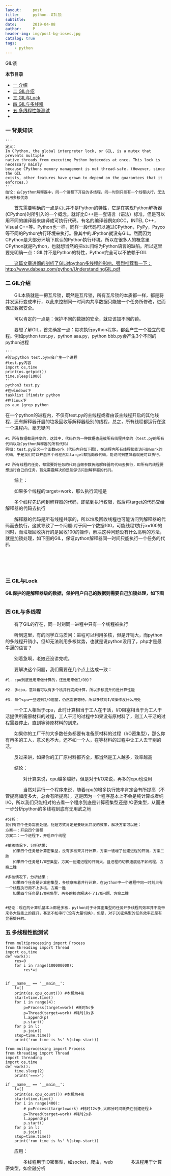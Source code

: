 ```yaml
---
layout:     post
title:      python--GIL锁
subtitle:   
date:       2019-04-08
author:     P
header-img: img/post-bg-ioses.jpg
catalog: true
tags:
    - python
---
```

GIL锁

**本节目录**

- [一 介绍](#part_1)
- [二 GIL介绍](#part_2)
- [三 GIL与Lock](#part_3)
- [四 GIL与多线程](#part_4)
- [五 多线程性能测试](#part_5)
- 



### 一 背景知识

```
'''
定义：
In CPython, the global interpreter lock, or GIL, is a mutex that prevents multiple 
native threads from executing Python bytecodes at once. This lock is necessary mainly 
because CPythons memory management is not thread-safe. (However, since the GIL 
exists, other features have grown to depend on the guarantees that it enforces.)
'''
结论：在Cpython解释器中，同一个进程下开启的多线程，同一时刻只能有一个线程执行，无法利用多核优势
```

　　首先需要明确的一点是`GIL`并不是Python的特性，它是在实现Python解析器(CPython)时所引入的一个概念。就好比C++是一套语言（语法）标准，但是可以用不同的编译器来编译成可执行代码。有名的编译器例如GCC，INTEL C++，Visual C++等。Python也一样，同样一段代码可以通过CPython，PyPy，Psyco等不同的Python执行环境来执行。像其中的JPython就没有GIL。然而因为CPython是大部分环境下默认的Python执行环境。所以在很多人的概念里CPython就是Python，也就想当然的把`GIL`归结为Python语言的缺陷。所以这里要先明确一点：GIL并不是Python的特性，Python完全可以不依赖于GIL

[　　这篇文章透彻的剖析了GIL对python多线程的影响，强烈推荐看一下：http://www.dabeaz.com/python/UnderstandingGIL.pdf ](http://www.dabeaz.com/python/UnderstandingGIL.pdf)

### 二 GIL介绍

　　GIL本质就是一把互斥锁，既然是互斥锁，所有互斥锁的本质都一样，都是将并发运行变成串行，以此来控制同一时间内共享数据只能被一个任务所修改，进而保证数据安全。

　　可以肯定的一点是：保护不同的数据的安全，就应该加不同的锁。

　　要想了解GIL，首先确定一点：每次执行python程序，都会产生一个独立的进程。例如python test.py，python aaa.py，python bbb.py会产生3个不同的python进程

```
'''
#验证python test.py只会产生一个进程
#test.py内容
import os,time
print(os.getpid())
time.sleep(1000)
'''
python3 test.py 
#在windows下
tasklist |findstr python
#在linux下
ps aux |grep python
```

在一个python的进程内，不仅有test.py的主线程或者由该主线程开启的其他线程，还有解释器开启的垃圾回收等解释器级别的线程，总之，所有线程都运行在这一个进程内，毫无疑问

```
#1 所有数据都是共享的，这其中，代码作为一种数据也是被所有线程共享的（test.py的所有代码以及Cpython解释器的所有代码）
例如：test.py定义一个函数work（代码内容如下图），在进程内所有线程都能访问到work的代码，于是我们可以开启三个线程然后target都指向该代码，能访问到意味着就是可以执行。

#2 所有线程的任务，都需要将任务的代码当做参数传给解释器的代码去执行，即所有的线程要想运行自己的任务，首先需要解决的是能够访问到解释器的代码。
```

　　综上：

　　如果多个线程的target=work，那么执行流程是

　　多个线程先访问到解释器的代码，即拿到执行权限，然后将target的代码交给解释器的代码去执行

　　解释器的代码是所有线程共享的，所以垃圾回收线程也可能访问到解释器的代码而去执行，这就导致了一个问题:对于同一个数据100，可能线程1执行x=100的同时，而垃圾回收执行的是回收100的操作，解决这种问题没有什么高明的方法，就是加锁处理，如下图的GIL，保证python解释器同一时间只能执行一个任务的代码

　　<img src="https://img2018.cnblogs.com/blog/988061/201809/988061-20180926100512742-1573465285.png" alt="" />

　　

### 三 GIL与Lock

**GIL保护的是解释器级的数据，保护用户自己的数据则需要自己加锁处理，如下图**

<img src="https://img2018.cnblogs.com/blog/988061/201809/988061-20180926100556096-1593917726.png" alt="" />

 

 

### 四 GIL与多线程

　　有了GIL的存在，同一时刻同一进程中只有一个线程被执行

　　听到这里，有的同学立马质问：进程可以利用多核，但是开销大，而python的多线程开销小，但却无法利用多核优势，也就是说python没用了，php才是最牛逼的语言？

　　别着急啊，老娘还没讲完呢。

　　要解决这个问题，我们需要在几个点上达成一致：

```
#1. cpu到底是用来做计算的，还是用来做I/O的？

#2. 多cpu，意味着可以有多个核并行完成计算，所以多核提升的是计算性能

#3. 每个cpu一旦遇到I/O阻塞，仍然需要等待，所以多核对I/O操作没什么用处 
```

　　一个工人相当于cpu，此时计算相当于工人在干活，I/O阻塞相当于为工人干活提供所需原材料的过程，工人干活的过程中如果没有原材料了，则工人干活的过程需要停止，直到等待原材料的到来。

　　如果你的工厂干的大多数任务都要有准备原材料的过程（I/O密集型），那么你有再多的工人，意义也不大，还不如一个人，在等材料的过程中让工人去干别的活，

　　反过来讲，如果你的工厂原材料都齐全，那当然是工人越多，效率越高

　　结论：

　　　　对计算来说，cpu越多越好，但是对于I/O来说，再多的cpu也没用

　　　　当然对运行一个程序来说，随着cpu的增多执行效率肯定会有所提高（不管提高幅度多大，总会有所提高），这是因为一个程序基本上不会是纯计算或者纯I/O，所以我们只能相对的去看一个程序到底是计算密集型还是I/O密集型，从而进一步分析python的多线程到底有无用武之地

```
#分析：
我们有四个任务需要处理，处理方式肯定是要玩出并发的效果，解决方案可以是：
方案一：开启四个进程
方案二：一个进程下，开启四个线程

#单核情况下，分析结果: 
　　如果四个任务是计算密集型，没有多核来并行计算，方案一徒增了创建进程的开销，方案二胜
　　如果四个任务是I/O密集型，方案一创建进程的开销大，且进程的切换速度远不如线程，方案二胜

#多核情况下，分析结果：
　　如果四个任务是计算密集型，多核意味着并行计算，在python中一个进程中同一时刻只有一个线程执行用不上多核，方案一胜
　　如果四个任务是I/O密集型，再多的核也解决不了I/O问题，方案二胜

 
#结论：现在的计算机基本上都是多核，python对于计算密集型的任务开多线程的效率并不能带来多大性能上的提升，甚至不如串行(没有大量切换)，但是，对于IO密集型的任务效率还是有显著提升的。
```

 

### 五 多线程性能测试

 

```
from multiprocessing import Process
from threading import Thread
import os,time
def work():
    res=0
    for i in range(100000000):
        res*=i


if __name__ == '__main__':
    l=[]
    print(os.cpu_count()) #本机为4核
    start=time.time()
    for i in range(4):
        p=Process(target=work) #耗时5s多
        p=Thread(target=work) #耗时18s多
        l.append(p)
        p.start()
    for p in l:
        p.join()
    stop=time.time()
    print('run time is %s' %(stop-start))
```

```
from multiprocessing import Process
from threading import Thread
import threading
import os,time
def work():
    time.sleep(2)
    print('===>')

if __name__ == '__main__':
    l=[]
    print(os.cpu_count()) #本机为4核
    start=time.time()
    for i in range(400):
        # p=Process(target=work) #耗时12s多,大部分时间耗费在创建进程上
        p=Thread(target=work) #耗时2s多
        l.append(p)
        p.start()
    for p in l:
        p.join()
    stop=time.time()
    print('run time is %s' %(stop-start))
```

 

　　应用：

　　　　多线程用于IO密集型，如socket，爬虫，web　　　　多进程用于计算密集型，如金融分析

 
